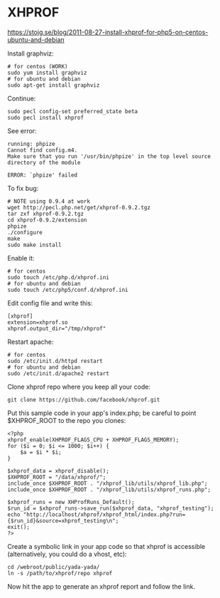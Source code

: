 XHPROF
======

https://stojg.se/blog/2011-08-27-install-xhprof-for-php5-on-centos-ubuntu-and-debian

Install graphviz:

    # for centos (WORK)
    sudo yum install graphviz
    # for ubuntu and debian
    sudo apt-get install graphviz

Continue:

    sudo pecl config-set preferred_state beta
    sudo pecl install xhprof

See error:

    running: phpize
    Cannot find config.m4.
    Make sure that you run '/usr/bin/phpize' in the top level source directory of the module
    
    ERROR: `phpize' failed

To fix bug:

    # NOTE using 0.9.4 at work
    wget http://pecl.php.net/get/xhprof-0.9.2.tgz
    tar zxf xhprof-0.9.2.tgz
    cd xhprof-0.9.2/extension
    phpize
    ./configure
    make
    sudo make install

Enable it:

    # for centos
    sudo touch /etc/php.d/xhprof.ini
    # for ubuntu and debian
    sudo touch /etc/php5/conf.d/xhprof.ini

Edit config file and write this:

    [xhprof]
    extension=xhprof.so
    xhprof.output_dir="/tmp/xhprof"

Restart apache:

    # for centos
    sudo /etc/init.d/httpd restart
    # for ubuntu and debian
    sudo /etc/init.d/apache2 restart

Clone xhprof repo where you keep all your code:

    git clone https://github.com/facebook/xhprof.git

Put this sample code in your app's index.php; be careful to point $XHPROF_ROOT to the repo you clones:

    <?php
    xhprof_enable(XHPROF_FLAGS_CPU + XHPROF_FLAGS_MEMORY);
    for ($i = 0; $i <= 1000; $i++) {
        $a = $i * $i;
    }

    $xhprof_data = xhprof_disable();
    $XHPROF_ROOT = "/data/xhprof/";
    include_once $XHPROF_ROOT . "/xhprof_lib/utils/xhprof_lib.php";
    include_once $XHPROF_ROOT . "/xhprof_lib/utils/xhprof_runs.php";

    $xhprof_runs = new XHProfRuns_Default();
    $run_id = $xhprof_runs->save_run($xhprof_data, "xhprof_testing");
    echo "http://localhost/xhprof/xhprof_html/index.php?run={$run_id}&source=xhprof_testing\n";
    exit();
    ?>

Create a symbolic link in your app code so that xhprof is accessible (alternatively, you could do a vhost, etc):

    cd /webroot/public/yada-yada/
    ln -s /path/to/xhprof/repo xhprof

Now hit the app to generate an xhprof report and follow the link.